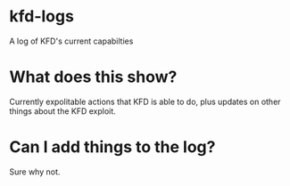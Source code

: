 # kfd-logs
A log of KFD's current capabilties
# What does this show?
Currently expolitable actions that KFD is able to do, plus updates on other things about the KFD exploit.
# Can I add things to the log?
Sure why not.
